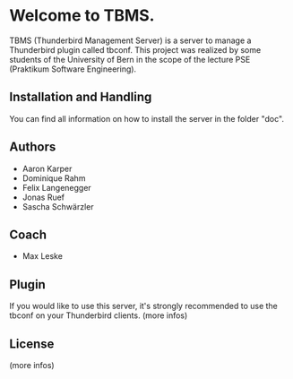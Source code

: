 Welcome to TBMS.
==============
TBMS (Thunderbird Management Server) is a server to manage a Thunderbird plugin called tbconf. This project was realized by some students of the University of Bern in the scope of the lecture PSE (Praktikum Software Engineering).

Installation and Handling
------------

You can find all information on how to install the server in the folder "doc".

Authors
------------

* Aaron Karper
* Dominique Rahm
* Felix Langenegger
* Jonas Ruef
* Sascha Schwärzler

Coach
------------

* Max Leske

Plugin
------------

If you would like to use this server, it's strongly recommended to use the tbconf on your Thunderbird clients. (more infos)

License
------------
(more infos)

